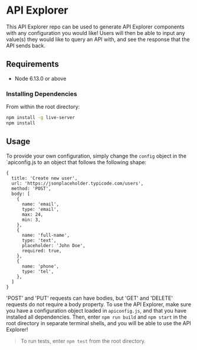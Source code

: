 # API Explorer

 This API Explorer repo can be used to generate API Explorer components with any configuration you would like! Users will then be able to input any value(s) they would like to query an API with, and see the response that the API sends back.


## Requirements


- Node 6.13.0 or above


### Installing Dependencies

From within the root directory:

```sh
npm install -g live-server
npm install
```

## Usage

 To provide your own configuration, simply change the `config` object in the `apiconfig.js to an object that follows the following shape:

```
{
  title: 'Create new user',
  url: 'https://jsonplaceholder.typicode.com/users',
  method: 'POST',
  body: [
    {
      name: 'email',
      type: 'email',
      max: 24,
      min: 3,
    },
    {
      name: 'full-name',
      type: 'text',
      placeholder: 'John Doe',
      required: true,
    },
    {
      name: 'phone',
      type: 'tel',
    },
  ]
}
```
 'POST' and 'PUT' requests can have bodies, but 'GET' and 'DELETE' requests do not require a body property.
 To use the API Explorer, make sure you have a configuration object loaded in `apiconfig.js`, and that you have installed all dependencies. Then, enter `npm run build` and `npm start` in the root directory in separate terminal shells, and you will be able to use the API Explorer!

> To run tests, enter `npm test` from the root directory.
